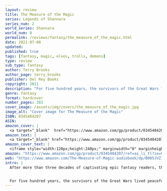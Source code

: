 ```yaml
---
layout: review
title: The Measure of the Magic
series: Legends of Shannara
series_num: 2
world_series: Shannara
world_num: 8
permalink: /reviews/fantasy/the_measure_of_the_magic.html
date: 2021-07-08
updated: 
published: true
tags: [fantasy, magic, elves, trolls, demons]
type: review
sub_type: fantasy
author: Terry Brooks
author_page: terry_brooks
publisher: Del Rey Books
copyright: 2011
description: "For five hundred years, the survivors of the Great Wars lived peacefully in a valley sanctuary shielded by powerful magic from the dangerous outside world. But the enchanted barriers have crumbled, and the threat of annihilation looms large once more."
genre: fantasy
format: hardcover
number_pages: 383
cover_image: /assets/img/covers/the_measure_of_the_magic.jpg
image_alt: "Cover image for The Measure of the Magic"
ISBN: 0345484207
ASIN: 
amazon_cover: |
  <a target="_blank"  href="https://www.amazon.com/gp/product/0345484207/ref=as_li_tl?ie=UTF8&camp=1789&creative=9325&creativeASIN=0345484207&linkCode=as2&tag=floridan21-20&linkId=68b18f94d1bd6557da43fb875160712a"><img border="0" src="//ws-na.amazon-adsystem.com/widgets/q?_encoding=UTF8&MarketPlace=US&ASIN=0345484207&ServiceVersion=20070822&ID=AsinImage&WS=1&Format=_SL250_&tag=floridan21-20" ></a>
amazon_text: |
  <a target="_blank" href="https://www.amazon.com/gp/product/0345484207/ref=as_li_tl?ie=UTF8&camp=1789&creative=9325&creativeASIN=0345484207&linkCode=as2&tag=floridan21-20&linkId=392559e61f743082eaa552b831f92b31">The Measure of the Magic: Legends of Shannara (Pre-Shannara: Legends of Shannara)</a>
amazon_cover_text: |
  <iframe style="width:120px;height:240px;" marginwidth="0" marginheight="0" scrolling="no" frameborder="0" src="//ws-na.amazon-adsystem.com/widgets/q?ServiceVersion=20070822&OneJS=1&Operation=GetAdHtml&MarketPlace=US&source=ac&ref=tf_til&ad_type=product_link&tracking_id=floridan21-20&marketplace=amazon&amp;region=US&placement=0345484207&asins=0345484207&linkId=2fade43728adb9cf3be361ed60dc3f0c&show_border=false&link_opens_in_new_window=false&price_color=333333&title_color=0066c0&bg_color=ffffff"></iframe>
amazon: "https://www.amazon.com/gp/product/0345484207/ref=as_li_tl?ie=UTF8&tag=floridan21-20&camp=1789&creative=9325&linkCode=as2&creativeASIN=0345484207&linkId=72a04b4105e393974facdf0cec5398b7"
web: "https://www.amazon.com/The-Measure-of-Magic-audiobook/dp/B005JVZ1EK/ref=tmm_aud_swatch_0"
intro: |
  After more than three decades of captivating epic fantasy readers, the storytelling magic of New York Times bestselling author Terry Brooks’s Shannara saga continues to enthrall. Now the fascinating chronicle of Shannara’s prehistory reaches a thrilling new peak in the sequel to Bearers of the Black Staff.


  For five hundred years, the survivors of the Great Wars lived peacefully in a valley sanctuary shielded by powerful magic from the blighted and dangerous outside world. But the enchanted barriers have crumbled, the borders have been breached by predators, and the threat of annihilation looms large once more. Sider Ament, bearer of the last black staff and its profound power, devoted his life to protecting the valley and its inhabitants—and, in his final moments, gave stewardship of the black staff to the young tracker Panterra Qu. Now the newly anointed Knight of the Word must take up the battle against evil wherever it threatens: from without, where an army of bloodthirsty trolls is massing for invasion; and from within, where the Elf king of Arborlon has been murdered, his daughter, Princess Phryne Amarantyne, stands accused, and a heinous conspiracy is poised to subjugate the kingdom. But even these will pale beside the most harrowing menace Panterra is destined to confront—a nameless, merciless figure who wanders the devastated land on a relentless mission: to claim the last black staff . . . and the life of he who wields it.
---
```



